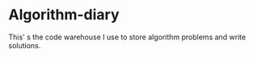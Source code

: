 # Algorithm-diary
This' s the code warehouse I use to store algorithm problems and write solutions.
